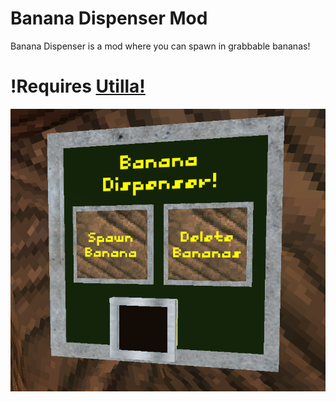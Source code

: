 # Banana Dispenser Mod
Banana Dispenser is a mod where you can spawn in grabbable bananas!
# !Requires [Utilla!](https://github.com/legoandmars/Utilla)
![Showcase Image](/Images/ShowcaseImage.png)
